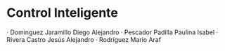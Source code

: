 <h1>Control Inteligente</h1>
·	Dominguez Jaramillo Diego Alejandro
·	Pescador Padilla Paulina Isabel	
·	Rivera Castro Jesús Alejandro
·	Rodríguez Mario Araf	

